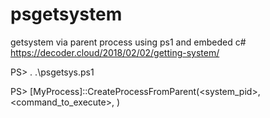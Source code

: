 # psgetsystem
getsystem via parent process using ps1 and embeded c#
https://decoder.cloud/2018/02/02/getting-system/

PS> . .\psgetsys.ps1

PS> [MyProcess]::CreateProcessFromParent(<system_pid>,<command_to_execute>, <optional command line argument>)



